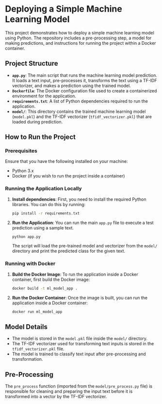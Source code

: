 # Deploying a Simple Machine Learning Model

This project demonstrates how to deploy a simple machine learning model using Python. The repository includes a pre-processing step, a model for making predictions, and instructions for running the project within a Docker container.

## Project Structure

- **`app.py`**: The main script that runs the machine learning model prediction. It loads a text input, pre-processes it, transforms the text using a TF-IDF vectorizer, and makes a prediction using the trained model.
- **`Dockerfile`**: The Docker configuration file used to create a containerized environment for the application.
- **`requirements.txt`**: A list of Python dependencies required to run the application.
- **`model/`**: This directory contains the trained machine learning model (`model.pkl`) and the TF-IDF vectorizer (`tfidf_vectorizer.pkl`) that are loaded during prediction.

## How to Run the Project

### Prerequisites

Ensure that you have the following installed on your machine:

- Python 3.x
- Docker (if you wish to run the project inside a container)

### Running the Application Locally

1. **Install dependencies**:
   First, you need to install the required Python libraries. You can do this by running:

   ```bash
   pip install -r requirements.txt
   ```

2. **Run the Application**:
   You can run the main `app.py` file to execute a test prediction using a sample text.

   ```bash
   python app.py
   ```

   The script will load the pre-trained model and vectorizer from the `model/` directory and print the predicted class for the given text.

### Running with Docker

1. **Build the Docker Image**:
   To run the application inside a Docker container, first build the Docker image:

   ```bash
   docker build -t ml_model_app .
   ```

2. **Run the Docker Container**:
   Once the image is built, you can run the application inside a Docker container:

   ```bash
   docker run ml_model_app
   ```

## Model Details

- The model is stored in the `model.pkl` file inside the `model/` directory.
- The TF-IDF vectorizer used for transforming text inputs is stored in the `tfidf_vectorizer.pkl` file.
- The model is trained to classify text input after pre-processing and transformation.

## Pre-Processing

The `pre_process` function (imported from the `model/pre_process.py` file) is responsible for cleaning and preparing the input text before it is transformed into a vector by the TF-IDF vectorizer.

